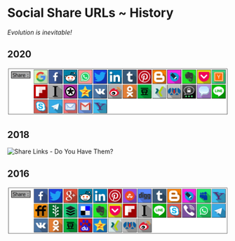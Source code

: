 # Social Share URLs ~ History

*Evolution is inevitable!*

## 2020

![Share Links - Do You Have Them?](./images/social-share-2020.jpg "ShareLinks Icons")

## 2018

![Share Links - Do You Have Them?](./images/social-share.jpg "ShareLinks Icons")

## 2016

![Share Links - Do You Have Them?](./images/social-share-2016.jpg "ShareLinks Icons")